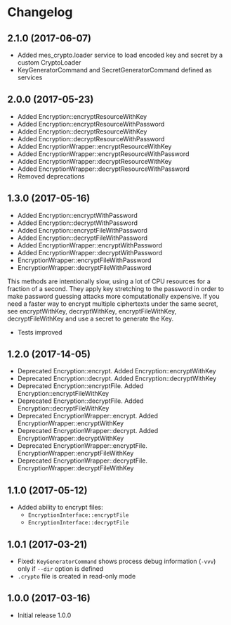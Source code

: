 Changelog
=========

2.1.0 (2017-06-07)
------------------
* Added mes_crypto.loader service to load encoded key and secret by a custom CryptoLoader
* KeyGeneratorCommand and SecretGeneratorCommand defined as services

2.0.0 (2017-05-23)
------------------
* Added Encryption::encryptResourceWithKey
* Added Encryption::encryptResourceWithPassword
* Added Encryption::decryptResourceWithKey
* Added Encryption::decryptResourceWithPassword
* Added EncryptionWrapper::encryptResourceWithKey
* Added EncryptionWrapper::encryptResourceWithPassword
* Added EncryptionWrapper::decryptResourceWithKey
* Added EncryptionWrapper::decryptResourceWithPassword
* Removed deprecations

1.3.0 (2017-05-16)
------------------
* Added Encryption::encryptWithPassword
* Added Encryption::decryptWithPassword
* Added Encryption::encryptFileWithPassword
* Added Encryption::decryptFileWithPassword
* Added EncryptionWrapper::encryptWithPassword
* Added EncryptionWrapper::decryptWithPassword
* EncryptionWrapper::encryptFileWithPassword
* EncryptionWrapper::decryptFileWithPassword

This methods are intentionally slow, using a lot of CPU resources for a fraction of a second.
They apply key stretching to the password in order to make password guessing attacks more computationally expensive.
If you need a faster way to encrypt multiple ciphertexts under the same secret, see encryptWithKey, decryptWithKey,
encryptFileWithKey, decryptFileWithKey and use a secret to generate the Key.

* Tests improved

1.2.0 (2017-14-05)
------------------
* Deprecated Encryption::encrypt. Added Encryption::encryptWithKey
* Deprecated Encryption::decrypt. Added Encryption::decryptWithKey
* Deprecated Encryption::encryptFile. Added Encryption::encryptFileWithKey
* Deprecated Encryption::decryptFile. Added Encryption::decryptFileWithKey
* Deprecated EncryptionWrapper::encrypt. Added EncryptionWrapper::encryptWithKey
* Deprecated EncryptionWrapper::decrypt. Added EncryptionWrapper::decryptWithKey
* Deprecated EncryptionWrapper::encryptFile. EncryptionWrapper::encryptFileWithKey
* Deprecated EncryptionWrapper::decryptFile. EncryptionWrapper::decryptFileWithKey

1.1.0 (2017-05-12)
------------------
* Added ability to encrypt files:
    - `EncryptionInterface::encryptFile`
    - `EncryptionInterface::decryptFile`

1.0.1 (2017-03-21)
------------------
* Fixed: `KeyGeneratorCommand` shows process debug information (`-vvv`) only if `--dir` option is defined
* `.crypto` file is created in read-only mode

1.0.0 (2017-03-16)
------------------
* Initial release 1.0.0
